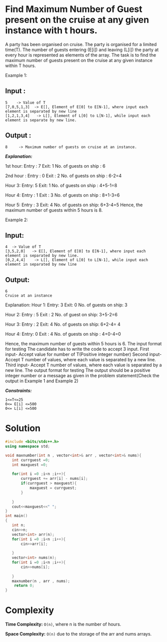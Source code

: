  # Find Maximum Number of Guest present on the cruise at any given instance with t hours.

A party has been organised on cruise. The party is organised for a limited time(T). The number of guests entering (E[i]) and leaving (L[i]) the party at every hour is represented as elements of the array. The task is to find the maximum number of guests present on the cruise at any given instance within T hours.

Example 1:
## Input :
```plaintext
5    -> Value of T
[7,0,5,1,3]  -> E[], Element of E[0] to E[N-1], where input each element is separated by new line 
[1,2,1,3,4]   -> L[], Element of L[0] to L[N-1], while input each element is separate by new line.
```
## Output :
```plaintext
8     -> Maximum number of guests on cruise at an instance.
```
***Explanation:***

1st hour:
Entry : 7 Exit: 1
No. of guests on ship : 6

2nd hour :
Entry : 0 Exit : 2
No. of guests on ship : 6-2=4

Hour 3:
Entry: 5 Exit: 1
No. of guests on ship : 4+5-1=8

Hour 4:
Entry : 1 Exit : 3
No. of guests on ship : 8+1-3=6

Hour 5:
Entry : 3 Exit: 4
No. of guests on ship: 6+3-4=5
Hence, the maximum number of guests within 5 hours is 8.

Example 2:
## Input:
```plaintext
4  -> Value of T
[3,5,2,0]   -> E[], Element of E[0] to E[N-1], where input each element is separated by new line.
[0,2,4,4]    -> L[], Element of L[0] to L[N-1], while input each element in separated by new line
```
## Output:
```plaintext
6
Cruise at an instance
```

Explanation:
Hour 1:
Entry: 3 Exit: 0
No. of guests on ship: 3

Hour 2:
Entry : 5 Exit : 2
No. of guest on ship: 3+5-2=6

Hour 3:
Entry : 2 Exit: 4
No. of guests on ship: 6+2-4= 4

Hour 4:
Entry: 0  Exit : 4
No. of guests on ship : 4+0-4=0

Hence, the maximum number of guests within 5 hours is 6.
The input format for testing
The candidate has to write the code to accept 3 input.
First input- Accept  value for number of T(Positive integer number)
Second input- Accept T number of values, where each value is separated by a new line.
Third input- Accept T number of values, where each value is separated by a new line.
The output format for testing
The output should be a positive integer number or a message as given in the problem statement(Check the output in Example 1 and Example 2)

***Constraints:***
```plaintext
1<=T<=25
0<= E[i] <=500
0<= L[i] <=500
```

# Solution
```C++
#include <bits/stdc++.h> 
using namespace std;

void maxnumber(int n , vector<int>& arr , vector<int>& nums){
   int currguest =0;
   int maxguest =0;
   
   for(int i =0 ;i<n ;i++){
       currguest += arr[i] - nums[i];
       if(currguest > maxguest){
           maxguest = currguest;
       }
       
   }
   cout<<maxguest<<" ";
}
int main()
{
   int n;
   cin>>n;
   vector<int> arr(n);
   for(int i =0 ;i<n ;i++){
       cin>>arr[i];
       
   }
   vector<int> nums(n);
   for(int i =0 ;i<n ;i++){
       cin>>nums[i];
       
   }
   maxnumber(n , arr , nums);
    return 0;
}
```

# Complexity

**Time Complexity:** ```O(n)```, where n is the number of hours.

**Space Complexity:** ```O(n)``` due to the storage of the arr and nums arrays.
